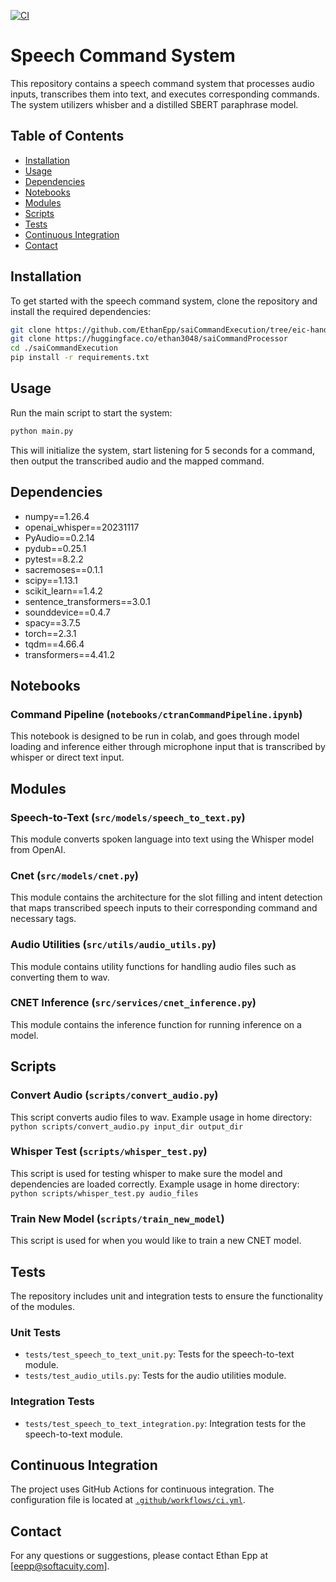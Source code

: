 [![CI](https://github.com/EthanEpp/saiCommandExecution/actions/workflows/ci.yml/badge.svg)](https://github.com/EthanEpp/saiCommandExecution/actions/workflows/ci.yml)

# Speech Command System

This repository contains a speech command system that processes audio inputs, transcribes them into text, and executes corresponding commands. The system utilizers whisber and a distilled SBERT paraphrase model.

## Table of Contents
- [Installation](#installation)
- [Usage](#usage)
- [Dependencies](#dependencies)
- [Notebooks](#notebooks)
- [Modules](#modules)
- [Scripts](#scripts)
- [Tests](#tests)
- [Continuous Integration](#continuous-integration)
- [Contact](#contact)

## Installation

To get started with the speech command system, clone the repository and install the required dependencies:

```bash
git clone https://github.com/EthanEpp/saiCommandExecution/tree/eic-handoff
git clone https://huggingface.co/ethan3048/saiCommandProcessor
cd ./saiCommandExecution
pip install -r requirements.txt
```

## Usage

Run the main script to start the system:

```bash
python main.py
```

This will initialize the system, start listening for 5 seconds for a command, then output the transcribed audio and the mapped command.


## Dependencies

- numpy==1.26.4
- openai_whisper==20231117
- PyAudio==0.2.14
- pydub==0.25.1
- pytest==8.2.2
- sacremoses==0.1.1
- scipy==1.13.1
- scikit_learn==1.4.2
- sentence_transformers==3.0.1
- sounddevice==0.4.7
- spacy==3.7.5
- torch==2.3.1
- tqdm==4.66.4
- transformers==4.41.2

## Notebooks

### Command Pipeline (`notebooks/ctranCommandPipeline.ipynb`)

This notebook is designed to be run in colab, and goes through model loading and inference either through microphone input that is transcribed by whisper or direct text input.

## Modules

### Speech-to-Text (`src/models/speech_to_text.py`)

This module converts spoken language into text using the Whisper model from OpenAI.

### Cnet (`src/models/cnet.py`)

This module contains the architecture for the slot filling and intent detection that maps transcribed speech inputs to their corresponding command and necessary tags.

### Audio Utilities (`src/utils/audio_utils.py`)

This module contains utility functions for handling audio files such as converting them to wav.

### CNET Inference (`src/services/cnet_inference.py`)

This module contains the inference function for running inference on a model.

## Scripts

### Convert Audio (`scripts/convert_audio.py`)

This script converts audio files to wav.
Example usage in home directory: `python scripts/convert_audio.py input_dir output_dir`

### Whisper Test (`scripts/whisper_test.py`)

This script is used for testing whisper to make sure the model and dependencies are loaded correctly.
Example usage in home directory: `python scripts/whisper_test.py audio_files`

### Train New Model (`scripts/train_new_model`)

This script is used for when you would like to train a new CNET model.

## Tests

The repository includes unit and integration tests to ensure the functionality of the modules.

### Unit Tests

- `tests/test_speech_to_text_unit.py`: Tests for the speech-to-text module.
- `tests/test_audio_utils.py`: Tests for the audio utilities module.

### Integration Tests

- `tests/test_speech_to_text_integration.py`: Integration tests for the speech-to-text module.


## Continuous Integration

The project uses GitHub Actions for continuous integration. The configuration file is located at [`.github/workflows/ci.yml`](https://github.com/EthanEpp/saiCommandExecution/blob/main/.github/workflows/ci.yml).


## Contact

For any questions or suggestions, please contact Ethan Epp at [eepp@softacuity.com].
